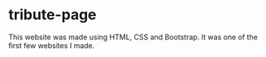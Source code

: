# tribute-page
This website was made using HTML, CSS and Bootstrap. It was one of the first few websites I made.
